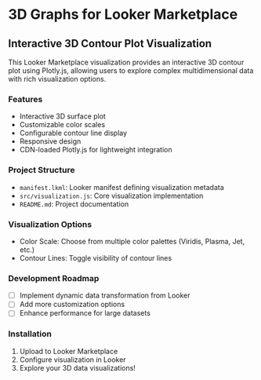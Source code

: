 # 3D Graphs for Looker Marketplace

## Interactive 3D Contour Plot Visualization

This Looker Marketplace visualization provides an interactive 3D contour plot using Plotly.js, allowing users to explore complex multidimensional data with rich visualization options.

### Features
- Interactive 3D surface plot
- Customizable color scales
- Configurable contour line display
- Responsive design
- CDN-loaded Plotly.js for lightweight integration

### Project Structure
- `manifest.lkml`: Looker manifest defining visualization metadata
- `src/visualization.js`: Core visualization implementation
- `README.md`: Project documentation

### Visualization Options
- Color Scale: Choose from multiple color palettes (Viridis, Plasma, Jet, etc.)
- Contour Lines: Toggle visibility of contour lines

### Development Roadmap
- [ ] Implement dynamic data transformation from Looker
- [ ] Add more customization options
- [ ] Enhance performance for large datasets

### Installation
1. Upload to Looker Marketplace
2. Configure visualization in Looker
3. Explore your 3D data visualizations!
